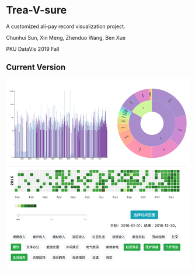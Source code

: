 # Trea-V-sure
A customized ali-pay record visualization project.

Chunhui Sun, Xin Meng, Zhenduo Wang, Ben Xue

PKU DataVis 2019 Fall

## Current Version

![image](https://github.com/rockeyben/Trea-V-sure/blob/master/assets/current_version_0108.png)

